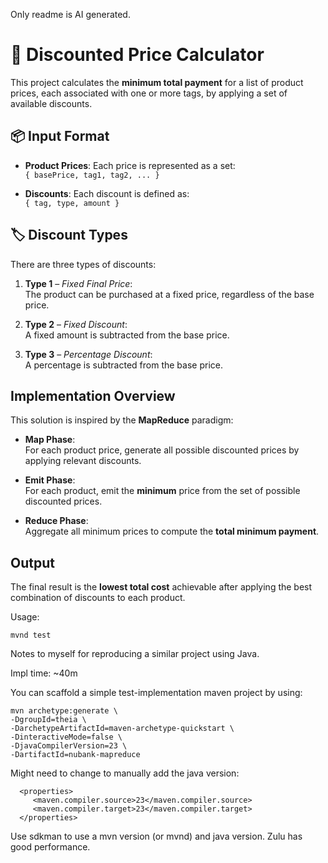Only readme is AI generated.
# 🧾 Discounted Price Calculator

This project calculates the **minimum total payment** for a list of product prices, each associated with one or more tags, by applying a set of available discounts.

## 📦 Input Format

- **Product Prices**: Each price is represented as a set:  
  `{ basePrice, tag1, tag2, ... }`

- **Discounts**: Each discount is defined as:  
  `{ tag, type, amount }`

## 🏷️ Discount Types

There are three types of discounts:

1. **Type 1** – *Fixed Final Price*:  
   The product can be purchased at a fixed price, regardless of the base price.

2. **Type 2** – *Fixed Discount*:  
   A fixed amount is subtracted from the base price.

3. **Type 3** – *Percentage Discount*:  
   A percentage is subtracted from the base price.

## Implementation Overview

This solution is inspired by the **MapReduce** paradigm:

- **Map Phase**:  
  For each product price, generate all possible discounted prices by applying relevant discounts.

- **Emit Phase**:  
  For each product, emit the **minimum** price from the set of possible discounted prices.

- **Reduce Phase**:  
  Aggregate all minimum prices to compute the **total minimum payment**.

## Output

The final result is the **lowest total cost** achievable after applying the best combination of discounts to each product.

Usage:
```
mvnd test
```

Notes to myself for reproducing a similar project using Java.

Impl time: ~40m

You can scaffold a simple test-implementation maven project by using:
```
mvn archetype:generate \
-DgroupId=theia \
-DarchetypeArtifactId=maven-archetype-quickstart \
-DinteractiveMode=false \
-DjavaCompilerVersion=23 \
-DartifactId=nubank-mapreduce
```
Might need to change to manually add the java version:
```
  <properties>
     <maven.compiler.source>23</maven.compiler.source>
     <maven.compiler.target>23</maven.compiler.target>
  </properties>
```

Use sdkman to use a mvn version (or mvnd) and java version. Zulu has good performance.
